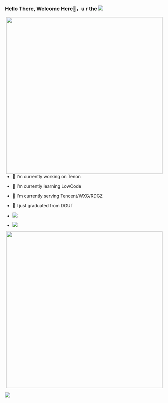 ### Hello There, Welcome Here👋，u r the <img src="https://visitor-badge.glitch.me/badge?page_id=Doctor-wu" />

<!-- **Doctor-wu/Doctor-wu** is a ✨ _special_ ✨ repository because its `README.md` (this file) appears on your GitHub profile.
Here are some ideas to get you started: -->
<p></p>
<p align="right">
  <img
    width="500px"
    align="right"
    src="https://github-readme-stats.vercel.app/api?username=Doctor-wu&&theme=tokyonight&show_icons=true&count_private=true"
  />
</p>

<p></p>
<ul align="left">
  <li>
    <p></p>
    🔭 I’m currently working on Tenon
  </li>
  <li>
    <p></p>
    🌱 I’m currently learning LowCode
  </li>
  <li>
    <p></p>
    💼 I'm currently serving Tencent/WXG/RDGZ
  </li>
  <li>
    <p></p>
    🏫 I just graduated from DGUT
  </li>
  <li>
    <p></p>
    <img src="https://img.shields.io/github/followers/Doctor-wu?style=social" />
  </li>
  <li>
    <p></p>
    <img src="https://img.shields.io/github/stars/Doctor-wu?style=social" />
  </li>
</ul>
  <p align="right">
    <img
      width="500px"
      src="https://github-readme-stats.vercel.app/api/top-langs/?username=rookiewxy&hide_title=true&hide_border=true&layout=compact&langs_count=6&theme=tokyonight"
    />
  </p>
<img
  src="https://activity-graph.herokuapp.com/graph?username=Doctor-wu&theme=xcode"
/>
